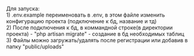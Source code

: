 Для запуска:
<br>1) .env.example переименовать в .env, в этом файле изменить конфигурацию проекта (подключение к бд, название и тд)
<br>2) После подключения к бд, в коммандной строке(в директории проекта) - "php artisan migrate" - создание в бд необходимых таблиц
<br>3) Файлы можно загружать/удалять после регистрации или добавив в папку "public/uploads"
